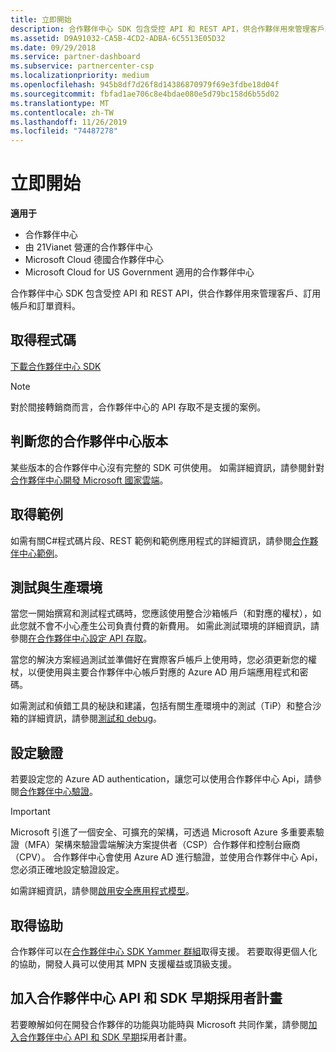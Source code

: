 ```yaml
---
title: 立即開始
description: 合作夥伴中心 SDK 包含受控 API 和 REST API，供合作夥伴用來管理客戶、訂用帳戶和訂單資料。
ms.assetid: D9A91032-CA5B-4CD2-ADBA-6C5513E05D32
ms.date: 09/29/2018
ms.service: partner-dashboard
ms.subservice: partnercenter-csp
ms.localizationpriority: medium
ms.openlocfilehash: 945b8df7d26f8d14386870979f69e3fdbe18d04f
ms.sourcegitcommit: fbfad1ae706c8e4bdae080e5d79bc158d6b55d02
ms.translationtype: MT
ms.contentlocale: zh-TW
ms.lasthandoff: 11/26/2019
ms.locfileid: "74487278"
---
```

# <a name="get-started"></a>立即開始

**適用于**

- 合作夥伴中心
- 由 21Vianet 營運的合作夥伴中心
- Microsoft Cloud 德國合作夥伴中心
- Microsoft Cloud for US Government 適用的合作夥伴中心

合作夥伴中心 SDK 包含受控 API 和 REST API，供合作夥伴用來管理客戶、訂用帳戶和訂單資料。

## <a name="span-idget_the_codespan-idget_the_codespan-idget_the_codeget-the-code"></a><span id="Get_the_code"/><span id="get_the_code"/><span id="GET_THE_CODE"/>取得程式碼

[下載合作夥伴中心 SDK](http://go.microsoft.com/fwlink/p/?LinkId=746681)  

> [!NOTE]  
> 對於間接轉銷商而言，合作夥伴中心的 API 存取不是支援的案例。

## <a name="span-iddetermine_your_version_of_partner_centerspan-iddetermine_your_version_of_partner_centerspan-iddetermine_your_version_of_partner_centerdetermine-your-version-of-partner-center"></a><span id="Determine_your_version_of_Partner_Center"/><span id="determine_your_version_of_partner_center"/><span id="DETERMINE_YOUR_VERSION_OF_PARTNER_CENTER"/>判斷您的合作夥伴中心版本

某些版本的合作夥伴中心沒有完整的 SDK 可供使用。 如需詳細資訊，請參閱針對[合作夥伴中心開發 Microsoft 國家雲端](developing-for-partner-center-for-microsoft-national-cloud.md)。

## <a name="span-idget_the_samplesspan-idget_the_samplesspan-idget_the_samplesget-the-samples"></a><span id="Get_the_samples"/><span id="get_the_samples"/><span id="GET_THE_SAMPLES"/>取得範例

如需有關C#程式碼片段、REST 範例和範例應用程式的詳細資訊，請參閱[合作夥伴中心範例](partner-center-samples.md)。

## <a name="span-idsdk_test_vs_prodspan-idsdk_test_vs_prodtest-vs-production"></a><span id="sdk_test_vs_prod"/><span id="SDK_TEST_VS_PROD"/>測試與生產環境

當您一開始撰寫和測試程式碼時，您應該使用整合沙箱帳戶（和對應的權杖），如此您就不會不小心產生公司負責付費的新費用。 如需此測試環境的詳細資訊，請參閱[在合作夥伴中心設定 API 存取](set-up-api-access-in-partner-center.md)。

當您的解決方案經過測試並準備好在實際客戶帳戶上使用時，您必須更新您的權杖，以便使用與主要合作夥伴中心帳戶對應的 Azure AD 用戶端應用程式和密碼。

如需測試和偵錯工具的秘訣和建議，包括有關生產環境中的測試（TiP）和整合沙箱的詳細資訊，請參閱[測試和 debug](test-and-debug.md)。

## <a name="span-idsdk_config_authspan-idsdk_config_authconfigure-your-authentication"></a><span id="sdk_config_auth"/><span id="SDK_CONFIG_AUTH"/>設定驗證

若要設定您的 Azure AD authentication，讓您可以使用合作夥伴中心 Api，請參閱[合作夥伴中心驗證](partner-center-authentication.md)。  

> [!IMPORTANT]
> Microsoft 引進了一個安全、可擴充的架構，可透過 Microsoft Azure 多重要素驗證（MFA）架構來驗證雲端解決方案提供者（CSP）合作夥伴和控制台廠商（CPV）。
合作夥伴中心會使用 Azure AD 進行驗證，並使用合作夥伴中心 Api，您必須正確地設定驗證設定。 
> 
> 如需詳細資訊，請參閱[啟用安全應用程式模型](enable-secure-app-model.md)。

## <a name="span-idget_helpspan-idget_helpspan-idget_helpget-help"></a><span id="Get_help"/><span id="get_help"/><span id="GET_HELP"/>取得協助

合作夥伴可以在[合作夥伴中心 SDK Yammer 群組](http://go.microsoft.com/fwlink/p/?LinkID=717360)取得支援。 若要取得更個人化的協助，開發人員可以使用其 MPN 支援權益或頂級支援。

## <a name="span-idearly_adopter_programspan-idearly_adopter_programspan-idearly_adopter_programjoin-the-partner-center-api-and-sdk-early-adopter-program"></a><span id="Early_adopter_program"/><span id="early_adopter_program"/><span id="EARLY_ADOPTER_PROGRAM"/>加入合作夥伴中心 API 和 SDK 早期採用者計畫

若要瞭解如何在開發合作夥伴的功能與功能時與 Microsoft 共同作業，請參閱[加入合作夥伴中心 API 和 SDK 早期](early-adopter-program.md)採用者計畫。